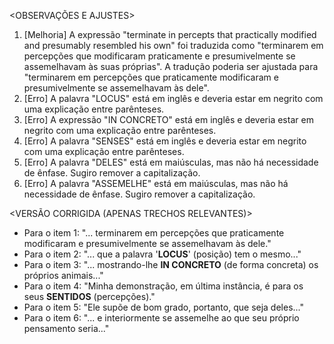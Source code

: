 <OBSERVAÇÕES E AJUSTES>
1. [Melhoria] A expressão "terminate in percepts that practically modified and presumably resembled his own" foi traduzida como "terminarem em percepções que modificaram praticamente e presumivelmente se assemelhavam às suas próprias". A tradução poderia ser ajustada para "terminarem em percepções que praticamente modificaram e presumivelmente se assemelhavam às dele".
2. [Erro] A palavra "LOCUS" está em inglês e deveria estar em negrito com uma explicação entre parênteses.
3. [Erro] A expressão "IN CONCRETO" está em inglês e deveria estar em negrito com uma explicação entre parênteses.
4. [Erro] A palavra "SENSES" está em inglês e deveria estar em negrito com uma explicação entre parênteses.
5. [Erro] A palavra "DELES" está em maiúsculas, mas não há necessidade de ênfase. Sugiro remover a capitalização.
6. [Erro] A palavra "ASSEMELHE" está em maiúsculas, mas não há necessidade de ênfase. Sugiro remover a capitalização.

<VERSÃO CORRIGIDA (APENAS TRECHOS RELEVANTES)>
- Para o item 1: "... terminarem em percepções que praticamente modificaram e presumivelmente se assemelhavam às dele."
- Para o item 2: "... que a palavra '**LOCUS**' (posição) tem o mesmo..."
- Para o item 3: "... mostrando-lhe **IN CONCRETO** (de forma concreta) os próprios animais..."
- Para o item 4: "Minha demonstração, em última instância, é para os seus **SENTIDOS** (percepções)."
- Para o item 5: "Ele supõe de bom grado, portanto, que seja deles..."
- Para o item 6: "... e interiormente se assemelhe ao que seu próprio pensamento seria..."